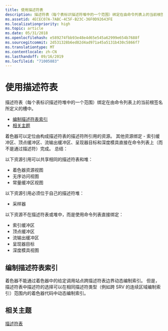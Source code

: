 ```yaml
---
title: 使用描述符表
description: 描述符表（每个表标识描述符堆中的一个范围）绑定在由命令列表上的当前根签名所定义的槽中。
ms.assetid: 4ECEC07A-7ABC-4C5F-B23C-36F0D92643FE
ms.localizationpriority: high
ms.topic: article
ms.date: 05/31/2018
ms.openlocfilehash: e589274fbb93e48e4d65e545a62999e654b7688f
ms.sourcegitcommit: 2d531328b6ed82d4ad971a45a5131b430c5866f7
ms.translationtype: MT
ms.contentlocale: zh-CN
ms.lasthandoff: 09/16/2019
ms.locfileid: "71005883"
---
```

# <a name="using-descriptor-tables"></a>使用描述符表

描述符表（每个表标识描述符堆中的一个范围）绑定在由命令列表上的当前根签名所定义的槽中。

-   [编制描述符表索引](#indexing-descriptor-tables)
-   [相关主题](#related-topics)

着色器可以定位由构成描述符表的描述符所引用的资源。 其他资源绑定 - 索引缓冲区、顶点缓冲区、流输出缓冲区、呈现器目标和深度模具直接在命令列表上（而不是通过描述符）完成。 总结：

以下资源引用可以共享相同的描述符表和堆：

-   着色器资源视图
-   无序访问视图
-   常量缓冲区视图

以下资源引用必须位于自己的描述符堆：

-   采样器

以下资源不在描述符表或堆中，而是使用命令列表直接绑定：

-   索引缓冲区
-   顶点缓冲区
-   流输出缓冲区
-   呈现器目标
-   深度模具视图

## <a name="indexing-descriptor-tables"></a>编制描述符表索引

着色器不能通过着色器中的给定调用站点跨描述符表边界动态编制索引。 但是，描述符表中描述符的选择可以在相同描述符类型（例如跨 SRV 的连续区域编制索引）范围内的着色器代码中动态编制索引。

## <a name="related-topics"></a>相关主题

<dl> <dt>

[描述符表](descriptor-tables.md)
</dt> </dl>

 

 




